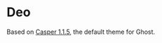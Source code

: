 # Deo

Based on [Casper 1.1.5](https://github.com/TryGhost/Casper/releases/tag/1.1.5), the default theme for Ghost.